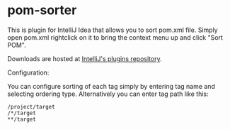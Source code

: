 pom-sorter
=============

This is plugin for IntelliJ Idea that allows you to sort pom.xml file. Simply open pom.xml rightclick on it to bring the context menu up and click "Sort POM".

Downloads are hosted at [IntelliJ's plugins repository](http://plugins.intellij.net/plugin?pr=idea&pluginId=7084).

Configuration:

You can configure sorting of each tag simply by entering tag name and selecting ordering type.
Alternatively you can enter tag path like this:

    /project/target
    /*/target
    **/target